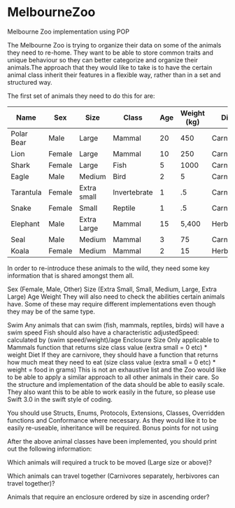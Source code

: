 # MelbourneZoo
Melbourne Zoo implementation using POP

The Melbourne Zoo is trying to organize their data on some of the animals they need to re-home. They want to be able to store common traits and unique behaviour so they can better categorize and organize their animals.The approach that they would like to take is to have the certain animal class inherit their features in a flexible way, rather than in a set and structured way.

The first set of animals they need to do this for are:

| Name | Sex | Size | Class | Age | Weight (kg) | Diet |
| --- | --- | --- | --- | --- | --- | --- | 
| Polar Bear | Male | Large | Mammal | 20 | 450 | Carnivore |
| Lion | Female | Large | Mammal | 10 | 250 | Carnivore |
| Shark |	Female |	Large |	Fish | 5 | 1000 |	Carnivore |
| Eagle |	Male |	Medium |	Bird |	2 |	5 |	Carnivore |
| Tarantula |	Female |	Extra small |	Invertebrate |	1	| .5 |	Carnivore |
| Snake |	Female |	Small |	Reptile |	1	| .5 |	Carnivore |
| Elephant |	Male |	Extra Large |	Mammal |	15 |	5,400 |	Herbivore |
| Seal |	Male |	Medium |	Mammal |	3 |	75 |	Carnivore |
| Koala |	Female |	Medium |	Mammal |	2 |	15 |	Herbivore |


In order to re-introduce these animals to the wild, they need some key information that is shared amongst them all.

Sex (Female, Male, Other)
Size (Extra Small, Small, Medium, Large, Extra Large)
Age
Weight
They will also need to check the abilities certain animals have. Some of these may require different implementations even though they may be of the same type.

Swim
Any animals that can swim (fish, mammals, reptiles, birds) will have a swim speed
Fish should also have a characteristic adjustedSpeed: calculated by (swim speed/weight)/age
Enclosure Size
Only applicable to Mammals
function that returns size class value (extra small = 0 etc) * weight
Diet
If they are carnivore, they should have a function that returns how much meat they need to eat (size class value (extra small = 0 etc) * weight = food in grams)
This is not an exhaustive list and the Zoo would like to be able to apply a similar approach to all other animals in their care. So the structure and implementation of the data should be able to easily scale. They also want this to be able to work easily in the future, so please use Swift 3.0 in the swift style of coding.

You should use Structs, Enums, Protocols, Extensions, Classes, Overridden functions and Conformance where necessary. As they would like it to be easily re-useable, inheritance will be required. Bonus points for not using

After the above animal classes have been implemented, you should print out the following information:

Which animals will required a truck to be moved (Large size or above)?

Which animals can travel together (Carnivores separately, herbivores can travel together)?

Animals that require an enclosure ordered by size in ascending order?
